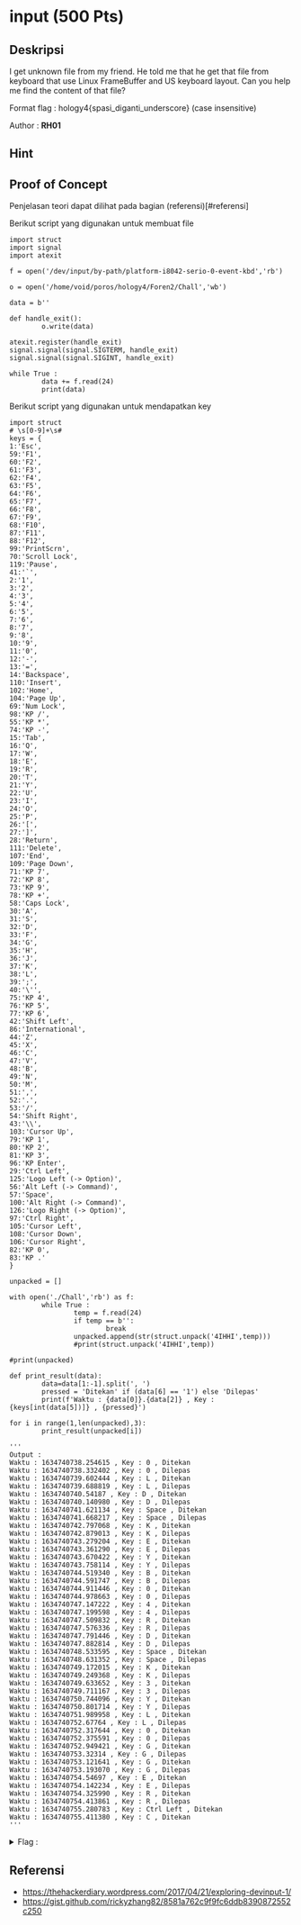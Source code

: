 # input (500 Pts)

## Deskripsi
I get unknown file from my friend. He told me that he get that file from keyboard that use Linux FrameBuffer and US keyboard layout. Can you help me find the content of that file?

Format flag : hology4{spasi_diganti_underscore} (case insensitive)

Author : **RH01**

## Hint 

## Proof of Concept
Penjelasan teori dapat dilihat pada bagian (referensi)[#referensi]

Berikut script yang digunakan untuk membuat file
```
import struct
import signal
import atexit

f = open('/dev/input/by-path/platform-i8042-serio-0-event-kbd','rb')

o = open('/home/void/poros/hology4/Foren2/Chall','wb')

data = b''

def handle_exit():
        o.write(data)

atexit.register(handle_exit)
signal.signal(signal.SIGTERM, handle_exit)
signal.signal(signal.SIGINT, handle_exit)

while True :
        data += f.read(24)
        print(data)
```

Berikut script yang digunakan untuk mendapatkan key
```
import struct
# \s[0-9]+\s# 
keys = {
1:'Esc',
59:'F1',
60:'F2',
61:'F3',
62:'F4',
63:'F5',
64:'F6',
65:'F7',
66:'F8',
67:'F9',
68:'F10',
87:'F11',
88:'F12',
99:'PrintScrn',
70:'Scroll Lock',
119:'Pause',
41:'`',
2:'1',
3:'2',
4:'3',
5:'4',
6:'5',
7:'6',
8:'7',
9:'8',
10:'9',
11:'0',
12:'-',
13:'=',
14:'Backspace',
110:'Insert',
102:'Home',
104:'Page Up',
69:'Num Lock',
98:'KP /',
55:'KP *',
74:'KP -',
15:'Tab',
16:'Q',
17:'W',
18:'E',
19:'R',
20:'T',
21:'Y',
22:'U',
23:'I',
24:'O',
25:'P',
26:'[',
27:']',
28:'Return',
111:'Delete',
107:'End',
109:'Page Down',
71:'KP 7',
72:'KP 8',
73:'KP 9',
78:'KP +',
58:'Caps Lock',
30:'A',
31:'S',
32:'D',
33:'F',
34:'G',
35:'H',
36:'J',
37:'K',
38:'L',
39:';',
40:'\'',
75:'KP 4',
76:'KP 5',
77:'KP 6',
42:'Shift Left',
86:'International',
44:'Z',
45:'X',
46:'C',
47:'V',
48:'B',
49:'N',
50:'M',
51:',',
52:'.',
53:'/',
54:'Shift Right',
43:'\\',
103:'Cursor Up',
79:'KP 1',
80:'KP 2',
81:'KP 3',
96:'KP Enter',
29:'Ctrl Left',
125:'Logo Left (-> Option)',
56:'Alt Left (-> Command)',
57:'Space',
100:'Alt Right (-> Command)',
126:'Logo Right (-> Option)',
97:'Ctrl Right',
105:'Cursor Left',
108:'Cursor Down',
106:'Cursor Right',
82:'KP 0',
83:'KP .'
}

unpacked = []

with open('./Chall','rb') as f:
        while True :
                temp = f.read(24)
                if temp == b'':
                        break
                unpacked.append(str(struct.unpack('4IHHI',temp)))
                #print(struct.unpack('4IHHI',temp))

#print(unpacked)

def print_result(data):
        data=data[1:-1].split(', ')
        pressed = 'Ditekan' if (data[6] == '1') else 'Dilepas'
        print(f'Waktu : {data[0]}.{data[2]} , Key : {keys[int(data[5])]} , {pressed}')

for i in range(1,len(unpacked),3):
        print_result(unpacked[i])
        
'''
Output :
Waktu : 1634740738.254615 , Key : 0 , Ditekan
Waktu : 1634740738.332402 , Key : 0 , Dilepas
Waktu : 1634740739.602444 , Key : L , Ditekan
Waktu : 1634740739.688819 , Key : L , Dilepas
Waktu : 1634740740.54187 , Key : D , Ditekan
Waktu : 1634740740.140980 , Key : D , Dilepas
Waktu : 1634740741.621134 , Key : Space , Ditekan
Waktu : 1634740741.668217 , Key : Space , Dilepas
Waktu : 1634740742.797068 , Key : K , Ditekan
Waktu : 1634740742.879013 , Key : K , Dilepas
Waktu : 1634740743.279204 , Key : E , Ditekan
Waktu : 1634740743.361290 , Key : E , Dilepas
Waktu : 1634740743.670422 , Key : Y , Ditekan
Waktu : 1634740743.758114 , Key : Y , Dilepas
Waktu : 1634740744.519340 , Key : B , Ditekan
Waktu : 1634740744.591747 , Key : B , Dilepas
Waktu : 1634740744.911446 , Key : 0 , Ditekan
Waktu : 1634740744.978663 , Key : 0 , Dilepas
Waktu : 1634740747.147222 , Key : 4 , Ditekan
Waktu : 1634740747.199598 , Key : 4 , Dilepas
Waktu : 1634740747.509832 , Key : R , Ditekan
Waktu : 1634740747.576336 , Key : R , Dilepas
Waktu : 1634740747.791446 , Key : D , Ditekan
Waktu : 1634740747.882814 , Key : D , Dilepas
Waktu : 1634740748.533595 , Key : Space , Ditekan
Waktu : 1634740748.631352 , Key : Space , Dilepas
Waktu : 1634740749.172015 , Key : K , Ditekan
Waktu : 1634740749.249368 , Key : K , Dilepas
Waktu : 1634740749.633652 , Key : 3 , Ditekan
Waktu : 1634740749.711167 , Key : 3 , Dilepas
Waktu : 1634740750.744096 , Key : Y , Ditekan
Waktu : 1634740750.801714 , Key : Y , Dilepas
Waktu : 1634740751.989958 , Key : L , Ditekan
Waktu : 1634740752.67764 , Key : L , Dilepas
Waktu : 1634740752.317644 , Key : 0 , Ditekan
Waktu : 1634740752.375591 , Key : 0 , Dilepas
Waktu : 1634740752.949421 , Key : G , Ditekan
Waktu : 1634740753.32314 , Key : G , Dilepas
Waktu : 1634740753.121641 , Key : G , Ditekan
Waktu : 1634740753.193070 , Key : G , Dilepas
Waktu : 1634740754.54697 , Key : E , Ditekan
Waktu : 1634740754.142234 , Key : E , Dilepas
Waktu : 1634740754.325990 , Key : R , Ditekan
Waktu : 1634740754.413861 , Key : R , Dilepas
Waktu : 1634740755.280783 , Key : Ctrl Left , Ditekan
Waktu : 1634740755.411380 , Key : C , Ditekan
'''
```

<details>
<summary>Flag : </summary>
	hology4{0ld_keyb04rd_k3yl0gger} (case insensitive)
</details>

## Referensi
- https://thehackerdiary.wordpress.com/2017/04/21/exploring-devinput-1/
- https://gist.github.com/rickyzhang82/8581a762c9f9fc6ddb8390872552c250
